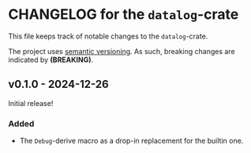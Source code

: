 # CHANGELOG for the `datalog`-crate
This file keeps track of notable changes to the `datalog`-crate.

The project uses [semantic versioning](https://semver.org). As such, breaking changes are indicated by **(BREAKING)**.


## v0.1.0 - 2024-12-26
Initial release!

### Added
- The `Debug`-derive macro as a drop-in replacement for the builtin one.
